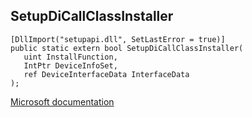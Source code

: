 ## SetupDiCallClassInstaller

```
[DllImport("setupapi.dll", SetLastError = true)]
public static extern bool SetupDiCallClassInstaller(
   uint InstallFunction,
   IntPtr DeviceInfoSet,
   ref DeviceInterfaceData InterfaceData
);
```

[Microsoft documentation](https://docs.microsoft.com/en-us/windows/win32/api/setupapi/nf-setupapi-setupdicallclassinstaller)
